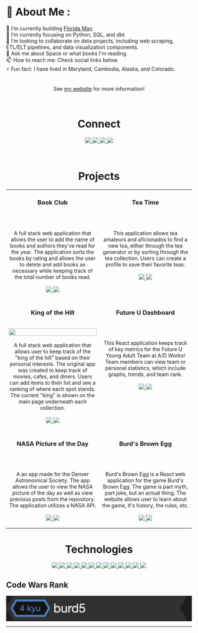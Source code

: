 <h1>💫 About Me : </h1>
🔭 I’m currently building <a href="https://github.com/burd5/floridaman" target="_blank">Florida Man</a> <br>
🌱 I’m currently focusing on Python, SQL, and dbt<br>
👯 I’m looking to collaborate on data projects, including web scraping, ETL/ELT pipelines, and data visualization components. <br>
💬 Ask me about Space or what books I'm reading. <br>
📫 How to reach me: Check social links below. <br>
⚡ Fun fact: I have lived in Maryland, Cambodia, Alaska, and Colorado. <br><br>

<p align="center">See <a href="https://austinburdette.vercel.app/" target="_blank">my website</a> for more information!</p>

<br>

<h1 align="center">Connect</h1>

<p align="center">
  <a href="https://austinburdette.vercel.app/" target="_blank">
    <img src="https://img.shields.io/static/v1?label=|&message=WEBSITE&color=35F5FA&style=for-the-badge&logo=react&logo-color=white"/>
  </a>
  <a href="https://www.linkedin.com/in/austin-burdette/" target="_blank">
    <img src="https://img.shields.io/static/v1?label=|&message=LINKED-IN&color=35F5FA&style=for-the-badge&logo=linkedin&logo-color=white"/>
  </a>
  <a href="https://twitter.com/brownEggBoi" target="_blank">
    <img src="https://img.shields.io/static/v1?label=|&message=TWITTER&color=35F5FA&style=for-the-badge&logo=twitter&logo-color=white"/>
  </a>
  <a href="https://angel.co/u/austin-burdette" target="_blank">
      <img src="https://img.shields.io/static/v1?label=|&message=ANGEL-LIST&color=35F5FA&style=for-the-badge&logo=angellist&logo-color=white"/>
  </a>
</p>

<br>


<h1 align="center">Projects</h1>
<table>
  
  <tr>
      <td width="50%" valign="top">
      <h3 align="center">Book Club</h3>
        <br />
      <a target="_blank" href="https://bookclub.cyclic.app/">
            <img src="bookclubfinal.gif" width="100%"  alt=""/>
        </a>
        <br />
        <p align="center"> A full stack web application that allows the user to add the name of books and authors they've read for the year. The application sorts the books by rating and allows the user to delete and add books as necessary while keeping track of the total number of books read.
   <br /><br />
  <a href="https://github.com/burd5/book_club_ejs" target="_blank">
    <img src="https://img.shields.io/static/v1?label=|&message=REPO&color=35F5FA&style=plastic&logo=github&logo-color=white"/>
  </a>
  <a href="https://bookclub.cyclic.app/" target="_blank">
    <img src="https://img.shields.io/static/v1?label=|&message=WEBSITE&color=35F5FA&style=plastic&logo=wordpress&logo-color=white"/>
  </a>
      </p>
        <p><strong></p>
    </td>
        <td width="50%" valign="top">
      <h3 align="center">Tea Time</h3>
      <br />
        <a target="_blank" href="https://itsteatime.vercel.app/">
          <img src="teatime.gif" width="100%" alt=""/>
        </a>
      <br />
        <p align="center"> This application allows tea amateurs and aficionados to find a new tea, either through the tea generator or by sorting through the tea collection. Users can create a profile to save their favorite teas.
      <br /><br />
  <a href="https://github.com/burd5/tea-time" target="_blank">
    <img src="https://img.shields.io/static/v1?label=|&message=REPO&color=35F5FA&style=plastic&logo=github&logo-color=white"/>
  </a>
  <a href="https://itsteatime.vercel.app/" target="_blank">
    <img src="https://img.shields.io/static/v1?label=|&message=WEBSITE&color=35F5FA&style=plastic&logo=wordpress&logo-color=white"/>
  </a>
      </p>
        <p><strong></p>
    </td>
  </tr>
  <tr>
    <td width="50%" valign="top">
      <h3 align="center">King of the Hill</h3>
      <br />
        <a target="_blank">
          <img src="kingofthehill.gif" width="100%" height="100%" alt=""/>
        </a>
      <br />
        <p align="center"> A full stack web application that allows user to keep track of the "king of the hill" based on their personal interests. The original app was created to keep track of movies, cafes, and diners. Users can add items to their list and see a ranking of where each spot stands. The current "king" is shown on the main page underneath each collection. 
     <br />
     <br />
  <a href="https://github.com/burd5/king-of-the-hill" target="_blank">
    <img src="https://img.shields.io/static/v1?label=|&message=REPO&color=35F5FA&style=plastic&logo=github&logo-color=white"/>
  </a>
  <a href="https://kingofthehill.cyclic.app/" target="_blank">
    <img src="https://img.shields.io/static/v1?label=|&message=WEBSITE&color=35F5FA&style=plastic&logo=wordpress&logo-color=white"/>
  </a>
      </p>
        <p><strong></p>
    </td>
        <td width="50%" valign="top">
      <h3 align="center">Future U Dashboard</h3>
        <br />
        <a target="_blank" href="https://future-u-dashboard.vercel.app/">
          <img src="future-u-dashboard.gif" width="100%" alt=""/>
        </a>
        <br />
        <p align="center"> This React application keeps track of key metrics for the Future U Young Adult Team at A/D Works! Team members can view team or personal statistics, which include graphs, trends, and team rank. 
        <br /><br />
          
  <a href="https://github.com/burd5/future-u-dashboard" target="_blank">
    <img src="https://img.shields.io/static/v1?label=|&message=REPO&color=35F5FA&style=plastic&logo=github&logo-color=white"/>
  </a>
  <a href="https://future-u-dashboard.vercel.app/" target="_blank">
    <img src="https://img.shields.io/static/v1?label=|&message=WEBSITE&color=35F5FA&style=plastic&logo=wordpress&logo-color=white"/>
  </a>
      </p>
        <p><strong></p>
    </td>
  </tr>
  <tr>
        <td width="50%" valign="top">
      <h3 align="center">NASA Picture of the Day</h3>
        <br />
        <a target="_blank" href="https://nasa-api-flame.vercel.app/">
            <img src="burd5.github (1).gif" width="100%" alt=""/>
        </a>
        <br />
        <p align="center"> A an app made for the Denver Astronomical Society. The app allows the user to view the NASA picture of the day as well as view previous posts from the repository. The application utilizes a NASA API.
      <br /><br />
  <a href="https://github.com/burd5/NASA" target="_blank">
    <img src="https://img.shields.io/static/v1?label=|&message=REPO&color=35F5FA&style=plastic&logo=github&logo-color=white"/>
  </a>  
  <a href="https://nasa-api-flame.vercel.app/" target="_blank">
    <img src="https://img.shields.io/static/v1?label=|&message=WEBSITE&color=35F5FA&style=plastic&logo=wordpress&logo-color=white"/>
  </a>
      </p>
        <p><strong></p>
    </td>
        <td width="50%" valign="top">
      <h3 align="center">Burd's Brown Egg</h3>
        <br />
        <a target="_blank" href="#">
          <img src="burdsbrownegg.gif" width="100%" alt=""/>
        </a>
        <br />
        <p align="center"> Burd's Brown Egg is a React web application for the game Burd's Brown Egg. The game is part myth, part joke, but an actual thing. The website allows user to learn about the game, it's history, the rules, etc. </br></br>
          
  <a href="https://github.com/burd5/burds-brown-egg" target="_blank">
    <img src="https://img.shields.io/static/v1?label=|&message=REPO&color=35F5FA&style=plastic&logo=github&logo-color=white"/>
  </a>
  <a href="https://burds-brown-egg.vercel.app/" target="_blank">
    <img src="https://img.shields.io/static/v1?label=|&message=WEBSITE&color=35F5FA&style=plastic&logo=wordpress&logo-color=white"/>
  </a>
      </p>
        <p><strong></p>
    </td>
  </tr>
</table>


<h1 align="center">Technologies</h1>


<p align="center">
  <a href="https://developer.mozilla.org/en-US/docs/Web/HTML" target="_blank">
    <img src="https://img.shields.io/static/v1?&style=flat&logo=HTML5&logoColor=white&labelColor=AD9D90&label=&message=HTML&color=AD9D90"/>
  </a>
  <a href="https://developer.mozilla.org/en-US/docs/Web/CSS" target="_blank">
    <img src="https://img.shields.io/static/v1?&style=flat&logo=CSS3&logoColor=white&labelColor=AD9D90&label=&message=CSS&color=AD9D90"/>
  </a>
  <a href="https://developer.mozilla.org/en-US/docs/Web/JavaScript" target="_blank">
    <img src="https://img.shields.io/static/v1?&style=flat&logo=javascript&logoColor=white&labelColor=AD9D90&label=&message=JAVASCRIPT&color=AD9D90"/>
  </a>
  <a href="https://beta.reactjs.org/" target="_blank">
    <img src="https://img.shields.io/static/v1?&style=flat&logo=react&logoColor=white&labelColor=AD9D90&label=&message=REACT&color=AD9D90"/>
  </a>
  <a href="https://getbootstrap.com" target="_blank">
    <img src="https://img.shields.io/static/v1?&style=flat&logo=bootstrap&logoColor=white&labelColor=AD9D90&label=&message=BOOTSTRAP&color=AD9D90"/>
  </a>
  <a href="https://www.w3schools.com/sass/" target="_blank">
    <img src="https://img.shields.io/static/v1?&style=flat&logo=sass&logoColor=white&labelColor=AD9D90&label=&message=SASS&color=AD9D90"/>
  </a>
  <a href="https://tailwindcss.com/docs/installation" target="_blank">
    <img src="https://img.shields.io/static/v1?&style=flat&logo=tailwindcss&logoColor=white&labelColor=AD9D90&label=&message=TAILWIND&color=AD9D90"/>
  </a>
  <a href="https://www.mongodb.com/docs/" target="_blank">
    <img src="https://img.shields.io/static/v1?&style=flat&logo=mongodb&logoColor=white&labelColor=AD9D90&label=&message=MONGODB&color=AD9D90"/>
  </a>
  <a href="https://expressjs.com/" target="_blank">
    <img src="https://img.shields.io/static/v1?&style=flat&logo=express&logoColor=white&labelColor=AD9D90&label=&message=EXPRESS&color=AD9D90"/>
  </a>
  <a href="https://nodejs.org/en/docs/" target="_blank">
    <img src="https://img.shields.io/static/v1?&style=flat&logo=nodedotjs&logoColor=white&labelColor=AD9D90&label=&message=NODE&color=AD9D90"/>
  </a>
  <a href="https://www.git-scm.com/doc" target="_blank">
    <img src="https://img.shields.io/static/v1?&style=flat&logo=git&logoColor=white&labelColor=AD9D90&label=&message=GIT&color=AD9D90"/>
  </a>
  <a href="https://dev.mysql.com/doc/" target="_blank">
    <img src="https://img.shields.io/static/v1?&style=flat&logo=mysql&logoColor=white&labelColor=AD9D90&label=&message=MYSQL&color=AD9D90"/>
  </a>
  <a href="https://dev.mysql.com/doc/" target="_blank">
    <img src="https://img.shields.io/static/v1?&style=flat&logo=materialize&logoColor=white&labelColor=AD9D90&label=&message= MATERIALIZE CSS&color=AD9D90"/>
  </a> 
</p>


<h2>Code Wars Rank</h2>
<img align="center" src="5kyu.png" alt="code wars rank">



---
